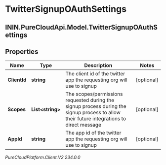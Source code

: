 # TwitterSignupOAuthSettings

## ININ.PureCloudApi.Model.TwitterSignupOAuthSettings

## Properties

|Name | Type | Description | Notes|
|------------ | ------------- | ------------- | -------------|
| **ClientId** | **string** | The client id of the twitter app the requesting org will use to signup | [optional] |
| **Scopes** | **List&lt;string&gt;** | The scopes/permissions requested during the signup process during the signup process to allow their future integrations to direct message | [optional] |
| **AppId** | **string** | The app id of the twitter app the requesting org will use to signup | [optional] |



_PureCloudPlatform.Client.V2 234.0.0_
